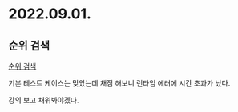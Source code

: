 # 2022.09.01.

## 순위 검색

[순위 검색](https://school.programmers.co.kr/learn/courses/30/lessons/72412)

기본 테스트 케이스는 맞았는데 채점 해보니 런타임 에러에 시간 초과가 났다.

강의 보고 채워봐야겠다.